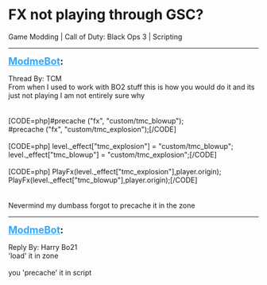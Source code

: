 # FX not playing through GSC?
Game Modding | Call of Duty: Black Ops 3 | Scripting

---
<strong style="font-size: 1.4em;"><span style="text-decoration: underline;text-decoration-color: #34a7f9;"><span style="color:#34a7f9;">ModmeBot</span></span>:</strong>

<p>Thread By: TCM<br />From when I used to work with BO2 stuff this is how you would do it and its just not playing I am not entirely sure why<br /> <br /> <br />[CODE=php]#precache (&quot;fx&quot;, &quot;custom/tmc_blowup&quot;);<br />#precache (&quot;fx&quot;, &quot;custom/tmc_explosion&quot;);[/CODE]<br /> <br />[CODE=php]	level._effect[&quot;tmc_explosion&quot;] = &quot;custom/tmc_blowup&quot;;<br />	level._effect[&quot;tmc_blowup&quot;] = &quot;custom/tmc_explosion&quot;;[/CODE]<br /> <br />[CODE=php]			PlayFx(level._effect[&quot;tmc_explosion&quot;],player.origin);<br />			PlayFx(level._effect[&quot;tmc_blowup&quot;],player.origin);[/CODE]<br /> <br /> <br />Nevermind my dumbass forgot to precache it in the zone</p>

---
<strong style="font-size: 1.4em;"><span style="text-decoration: underline;text-decoration-color: #34a7f9;"><span style="color:#34a7f9;">ModmeBot</span></span>:</strong>

<p>Reply By: Harry Bo21<br />&#39;load&#39; it in zone<br /> <br />you &#39;precache&#39; it in script</p>
